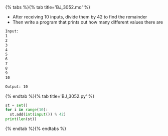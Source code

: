 {% tabs %}{% tab title='BJ_3052.md' %}

* After receiving 10 inputs, divide them by 42 to find the remainder
* Then write a program that prints out how many different values there are

```txt
Input:
1
2
3
4
5
6
7
8
9
10

Output: 10
```

{% endtab %}{% tab title='BJ_3052.py' %}

```py
st = set()
for i in range(10):
  st.add(int(input()) % 42)
print(len(st))
```

{% endtab %}{% endtabs %}
